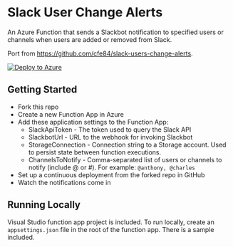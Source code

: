 # Slack User Change Alerts

An Azure Function that sends a Slackbot notification to specified users or channels when users are added or removed from Slack.

Port from https://github.com/cfe84/slack-users-change-alerts.

[![Deploy to Azure](http://azuredeploy.net/deploybutton.svg)](https://azuredeploy.net/)

## Getting Started

- Fork this repo
- Create a new Function App in Azure
- Add these application settings to the Function App:
    - SlackApiToken - The token used to query the Slack API
    - SlackbotUrl - URL to the webhook for invoking Slackbot
    - StorageConnection - Connection string to a Storage account. Used to persist state between function executions.
    - ChannelsToNotify - Comma-separated list of users or channels to notify (include @ or #). For example: `@anthony, @charles`
- Set up a continuous deployment from the forked repo in GitHub
- Watch the notifications come in

## Running Locally

Visual Studio function app project is included. To run locally, create an `appsettings.json` file in the root of the function app. There is a sample included.
